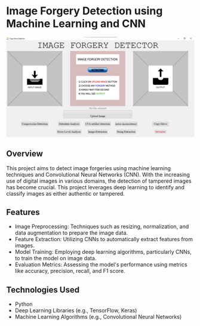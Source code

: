# Image Forgery Detection using Machine Learning and CNN

![I-Interface](Screenshot/1.jpg)

## Overview
This project aims to detect image forgeries using machine learning techniques and Convolutional Neural Networks (CNN). With the increasing use of digital images in various domains, the detection of tampered images has become crucial. This project leverages deep learning to identify and classify images as either authentic or tampered.

## Features
- Image Preprocessing: Techniques such as resizing, normalization, and data augmentation to prepare the image data.
- Feature Extraction: Utilizing CNNs to automatically extract features from images.
- Model Training: Employing deep learning algorithms, particularly CNNs, to train the model on image data.
- Evaluation Metrics: Assessing the model's performance using metrics like accuracy, precision, recall, and F1 score.
  
## Technologies Used
- Python
- Deep Learning Libraries (e.g., TensorFlow, Keras)
- Machine Learning Algorithms (e.g., Convolutional Neural Networks)
